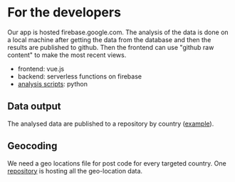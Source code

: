 # For the developers

Our app is hosted firebase.google.com. The analysis of the data is done on a local machine after getting the data from the database and then the results
are published to github. Then the frontend can use "github raw content" to make the most recent views.

- frontend: vue.js
- backend: serverless functions on firebase
- [analysis scripts](https://github.com/ch-covid-19/analysis-scripts): python

## Data output

The analysed data are published to a repository by country ([example](https://github.com/ch-covid-19/datasets)).


## Geocoding 

We need a geo locations file for post code for every targeted country.
One [repository](https://github.com/ch-covid-19/geo-locations) is hosting all the geo-location data.
